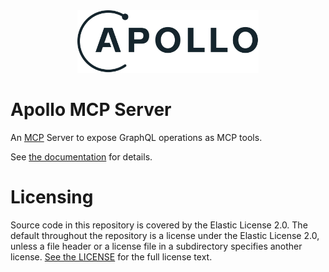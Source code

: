 <div align="center">
<a href="https://www.apollographql.com/"><img src="https://raw.githubusercontent.com/apollographql/apollo-client-devtools/main/assets/apollo-wordmark.svg" height="100" alt="Apollo Client"></a>
</div>

# Apollo MCP Server

An [MCP](https://modelcontextprotocol.io/) Server to expose GraphQL operations as MCP tools.

See [the documentation](https://www.apollographql.com/docs/apollo-mcp-server/) for details.

# Licensing

Source code in this repository is covered by the Elastic License 2.0. The
default throughout the repository is a license under the Elastic License 2.0,
unless a file header or a license file in a subdirectory specifies another
license. [See the LICENSE](./LICENSE) for the full license text.
